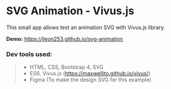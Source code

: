 # SVG Animation - Vivus.js

This small app allows test an animation SVG with Vivus.js library.

**Demo:** https://jleon253.github.io/svg-animation

### Dev tools used:

> - HTML, CSS, Bootstrap 4, SVG
> - ES6, Vivus.js (https://maxwellito.github.io/vivus/)
> - Figma (To make the design SVG for this example)
